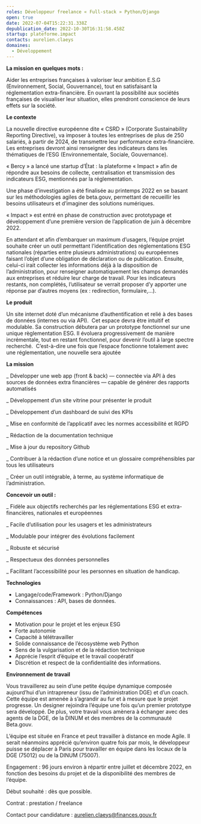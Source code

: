 ```yaml
---
roles: Développeur freelance « Full-stack » Python/Django
open: true
date: 2022-07-04T15:22:31.338Z
depublication_date: 2022-10-30T16:31:58.458Z
startup: plateforme.impact
contacts: aurelien.claeys
domaines:
  - Développement
---
```

**La mission en quelques mots :**

Aider les entreprises françaises à valoriser leur ambition E.S.G (Environnement, Social, Gouvernance), tout en satisfaisant la réglementation extra-financière. En ouvrant la possibilité aux sociétés françaises de visualiser leur situation, elles prendront conscience de leurs effets sur la société.

**Le contexte**

La nouvelle directive européenne dite « CSRD » (Corporate Sustainability Reporting Directive), va imposer à toutes les entreprises de plus de 250 salariés, à partir de 2024, de transmettre leur performance extra-financière. Les entreprises devront ainsi renseigner des indicateurs dans les thématiques de l’ESG (Environnementale, Sociale, Gouvernance).  

« Bercy » a lancé une startup d’État : la plateforme « Impact » afin de répondre aux besoins de collecte, centralisation et transmission des indicateurs ESG, mentionnés par la réglementation.

Une phase d’investigation a été finalisée au printemps 2022 en se basant sur les méthodologies agiles de beta.gouv, permettant de recueillir les besoins utilisateurs et d’imaginer des solutions numériques.

« Impact » est entré en phase de construction avec prototypage et développement d’une première version de l’application de juin à décembre 2022.

En attendant et afin d’embarquer un maximum d’usagers, l’équipe projet souhaite créer un outil permettant l’identification des réglementations ESG nationales (réparties entre plusieurs administrations) ou européennes faisant l’objet d’une obligation de déclaration ou de publication. Ensuite, celui-ci irait collecter les informations déjà à la disposition de l’administration, pour renseigner automatiquement les champs demandés aux entreprises et réduire leur charge de travail. Pour les indicateurs restants, non complétés, l’utilisateur se verrait proposer d’y apporter une réponse par d’autres moyens (ex : redirection, formulaire,…).

**Le produit**

Un site internet doté d’un mécanisme d’authentification et relié à des bases de données (internes ou via API).  Cet espace devra être intuitif et modulable. Sa construction débutera par un prototype fonctionnel sur une unique règlementation ESG. Il évoluera progressivement de manière incrémentale, tout en restant fonctionnel, pour devenir l’outil à large spectre recherché.  C’est-à-dire une fois que l’espace fonctionne totalement avec une réglementation, une nouvelle sera ajoutée

**La mission**

_ Développer une web app (front & back) — connectée via API à des sources de données extra financières — capable de générer des rapports automatisés

_ Développement d’un site vitrine pour présenter le produit

_ Développement d’un dashboard de suivi des KPIs

_ Mise en conformité de l’applicatif avec les normes accessibilité et RGPD

_ Rédaction de la documentation technique

_ Mise à jour du repository Github

_ Contribuer à la rédaction d’une notice et un glossaire compréhensibles par tous les utilisateurs 

_ Créer un outil intégrable, à terme, au système informatique de l’administration. 

**Concevoir un outil :**

_ Fidèle aux objectifs recherchés par les réglementations ESG et extra-financières, nationales et européennes 

_ Facile d’utilisation pour les usagers et les administrateurs 

_ Modulable pour intégrer des évolutions facilement 

_ Robuste et sécurisé 

_ Respectueux des données personnelles 

_ Facilitant l’accessibilité pour les personnes en situation de handicap.

**Technologies**

* Langage/code/Framework : Python/Django
* Connaissances : API, bases de données.

**Compétences**

* Motivation pour le projet et les enjeux ESG
* Forte autonomie
* Capacité à télétravailler
* Solide connaissance de l’écosystème web Python
* Sens de la vulgarisation et de la rédaction technique
* Apprécie l’esprit d’équipe et le travail coopératif
* Discrétion et respect de la confidentialité des informations.

**Environnement de travail**

Vous travaillerez au sein d’une petite équipe dynamique composée aujourd’hui d’un intrapreneur (issu de l’administration DGE) et d’un coach. Cette équipe est amenée à s’agrandir au fur et à mesure que le projet progresse. Un designer rejoindra l’équipe une fois qu’un premier prototype sera développé. De plus, votre travail vous amènera à échanger avec des agents de la DGE, de la DINUM et des membres de la communauté Beta.gouv.

L’équipe est située en France et peut travailler à distance en mode Agile. Il serait néanmoins apprécié qu’environ quatre fois par mois, le développeur puisse se déplacer à Paris pour travailler en équipe dans les locaux de la DGE (75012) ou de la DINUM (75007).

Engagement : 96 jours environ à répartir entre juillet et décembre 2022, en fonction des besoins du projet et de la disponibilité des membres de l’équipe.

Début souhaité : dès que possible.

Contrat : prestation / freelance

Contact pour candidature : aurelien.claeys@finances.gouv.fr